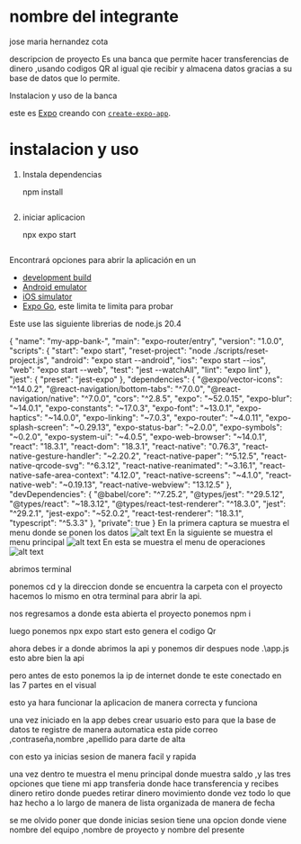 # nombre del integrante 
jose maria hernandez cota 

descripcion de proyecto 
Es una banca que permite hacer transferencias de dinero ,usando codigos QR al igual qie recibir y 
almacena datos gracias a su base de datos que lo permite.

Instalacion y uso de la banca 

este es [Expo](https://expo.dev) creando con [`create-expo-app`](https://www.npmjs.com/package/create-expo-app).

# instalacion y uso 

1. Instala dependencias 

   npm install
   ```

2. iniciar aplicacion 

    npx expo start
   ```

Encontrará opciones para abrir la aplicación en un

- [development build](https://docs.expo.dev/develop/development-builds/introduction/)
- [Android emulator](https://docs.expo.dev/workflow/android-studio-emulator/)
- [iOS simulator](https://docs.expo.dev/workflow/ios-simulator/)
- [Expo Go](https://expo.dev/go), este limita te limita para probar 

Este use las siguiente librerias de node.js 20.4 

{
  "name": "my-app-bank-",
  "main": "expo-router/entry",
  "version": "1.0.0",
  "scripts": {
    "start": "expo start",
    "reset-project": "node ./scripts/reset-project.js",
    "android": "expo start --android",
    "ios": "expo start --ios",
    "web": "expo start --web",
    "test": "jest --watchAll",
    "lint": "expo lint"
  },
  "jest": {
    "preset": "jest-expo"
  },
  "dependencies": {
    "@expo/vector-icons": "^14.0.2",
    "@react-navigation/bottom-tabs": "^7.0.0",
    "@react-navigation/native": "^7.0.0",
    "cors": "^2.8.5",
    "expo": "~52.0.15",
    "expo-blur": "~14.0.1",
    "expo-constants": "~17.0.3",
    "expo-font": "~13.0.1",
    "expo-haptics": "~14.0.0",
    "expo-linking": "~7.0.3",
    "expo-router": "~4.0.11",
    "expo-splash-screen": "~0.29.13",
    "expo-status-bar": "~2.0.0",
    "expo-symbols": "~0.2.0",
    "expo-system-ui": "~4.0.5",
    "expo-web-browser": "~14.0.1",
    "react": "18.3.1",
    "react-dom": "18.3.1",
    "react-native": "0.76.3",
    "react-native-gesture-handler": "~2.20.2",
    "react-native-paper": "^5.12.5",
    "react-native-qrcode-svg": "^6.3.12",
    "react-native-reanimated": "~3.16.1",
    "react-native-safe-area-context": "4.12.0",
    "react-native-screens": "~4.1.0",
    "react-native-web": "~0.19.13",
    "react-native-webview": "13.12.5"
  },
  "devDependencies": {
    "@babel/core": "^7.25.2",
    "@types/jest": "^29.5.12",
    "@types/react": "~18.3.12",
    "@types/react-test-renderer": "^18.3.0",
    "jest": "^29.2.1",
    "jest-expo": "~52.0.2",
    "react-test-renderer": "18.3.1",
    "typescript": "^5.3.3"
  },
  "private": true
}
En la primera captura se muestra el menu donde se ponen los datos 
![alt text](<Captura de pantalla 2024-12-06 201558.png>)
En la siguiente se muestra el menu principal 
![alt text](<Captura de pantalla 2024-12-06 201604.png>)
En esta se muestra el menu de operaciones 
![alt text](<Captura de pantalla 2024-12-06 201545.png>)

abrimos terminal 

ponemos cd y la direccion donde se encuentra la carpeta con el proyecto 
hacemos lo mismo en otra terminal para abrir la api.

nos regresamos a donde esta abierta el proyecto ponemos npm i 

luego ponemos npx expo start 
 esto genera el codigo  Qr

 ahora debes ir a donde abrimos la api y ponemos dir 
 despues node .\app.js esto abre bien la api

 pero antes de esto ponemos la ip de internet donde te este conectado en las 7 partes en el visual 

 esto ya hara funcionar la aplicacion de manera correcta y funciona

una vez iniciado en la app debes crear usuario esto para que la base de datos te registre de manera automatica 
esta pide correo ,contraseña,nombre ,apellido para darte de alta 

con esto ya inicias sesion de manera facil y rapida 

una vez dentro te muestra el menu principal donde muestra saldo ,y las tres opciones que tiene mi app
transferia donde hace transferencia y recibes dinero 
retiro donde puedes retirar dinero 
movimiento donde vez todo lo que haz hecho a lo largo de manera de lista organizada de manera de fecha 

se me olvido poner que donde inicias sesion tiene una opcion donde viene nombre del equipo ,nombre de proyecto y nombre del presente 
